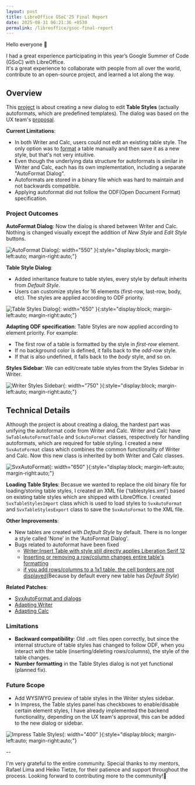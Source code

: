 ```yaml
---
layout: post
title: LibreOffice GSoC'25 Final Report
date: 2025-08-31 06:21:36 +0530
permalink: /libreoffice/gsoc-final-report
---
```


Hello everyone 👋

I had a great experience participating in this year’s Google Summer of Code (GSoC) with LibreOffice.  
It's a great experience to collaborate with people from all over the world, contribute to an open-source project, and learned a lot along the way.

## Overview
This [project](https://wiki.documentfoundation.org/Development/GSoC/Ideas#New_dialog_to_edit_Table_Styles) is about creating a new dialog to edit **Table Styles** (actually autoformats, which are predefined templates). The dialog was based on the UX team's [proposal](https://design.blog.documentfoundation.org/2015/12/13/style-your-tables/).

**Current Limitations**:
-  In both Writer and Calc, users could not edit an existing table style. The only option was to [format](https://books.libreoffice.org/en/WG76/WG7613-Tables.html#toc27) a table manually and then save it as a new style, but that's not very intuitive.
- Even though the underlying data structure for autoformats is similar in Writer and Calc, each has its own implementation, including a separate "AutoFormat Dialog".
- Autoformats are stored in a binary file which was hard to maintain and not backwards compatible.
- Applying autoformat did not follow the ODF(Open Document Format) specification.

### Project Outcomes
**AutoFormat Dialog**: Now the dialog is shared between Writer and Calc. Nothing is changed visually except the addition of *New Style* and *Edit Style* buttons.

![AutoFormat Dialog](/assets/autoformat_dlg.png){: width="550" }{:style="display:block; margin-left:auto; margin-right:auto;"}

**Table Style Dialog**:
- Added inheritance feature to table styles, every style by default inherits from *Default Style*.
- Users can customize styles for 16 elements (first-row, last-row, body, etc). The styles are applied according to ODF priority.

![Table Styles Dialog](/assets/table_styles_dlg.png){: width="650" }{:style="display:block; margin-left:auto; margin-right:auto;"}

**Adapting ODF specification**:
Table Styles are now applied according to element priority.
For example:
- The first row of a table is formatted by the style in *first-row* element.
- If no background color is defined, it falls back to the *odd-row* style.
- If that is also undefined, it falls back to the *body* style, and so on.

**Styles Sidebar**: We can edit/create table styles from the Styles Sidebar in Writer.

![Writer Styles Sidebar](/assets/sidebar.png){: width="750" }{:style="display:block; margin-left:auto; margin-right:auto;"}

## Technical Details
Although the project is about creating a dialog, the hardest part was unifying the autoformat code from Writer and Calc. Writer and Calc have `SwTableAutoFormatTable` and `ScAutoFormat` classes, respectively for handling autoformats, which are required for table styling. I created a new `SvxAutoFormat` class which combines the common functionality of Writer and Calc. Now this new class is inherited by both Writer and Calc classes.

![SvxAutoFormat](/assets/svxautoformat.png){: width="650" }{:style="display:block; margin-left:auto; margin-right:auto;"}

**Loading Table Styles**: Becasue we wanted to replace the old binary file for loading/storing table styles, I created an XML file ('tablestyles.xml') based on existing table styles which are shipped with LibreOffice. I created `SvxTableStylesImport` class which is used to load styles to `SvxAutoFormat` and `SvxTableStylesExport` class to save the `SvxAutoFormat` to the XML file.

**Other Improvements**:
- New tables are created with *Default Style* by default. There is no longer a style called 'None' in the 'AutoFormat Dialog'.
- Bugs related to autoformat have been fixed
  - [Writer:Insert Table with style still directly applies Liberation Serif 12](https://bugs.documentfoundation.org/show_bug.cgi?id=121023)
  - [Inserting or removing a row/column changes entire table's formatting](https://bugs.documentfoundation.org/show_bug.cgi?id=126008)
  - [if you add rows/columns to a 1x1 table, the cell borders are not displayed](https://bugs.documentfoundation.org/show_bug.cgi?id=166223)(Because by default every new table has *Default Style*)

**Related Patches**:
- [SvxAutoFormat and dialogs](https://gerrit.libreoffice.org/c/core/+/190024/)
- [Adapting Writer](https://gerrit.libreoffice.org/c/core/+/190024/10)
- [Adapting Calc](https://gerrit.libreoffice.org/c/core/+/190026)

### Limitations
- **Backward compatibility**: Old `.odt` files open correctly, but since the internal structure of table styles has changed to follow ODF, when you interact with the table (inserting/deleting rows/columns), the style of the table changes.
- **Number formatting** in the Table Styles dialog is not yet functional (planned fix).

### Future Scope
- Add WYSIWYG preview of table styles in the Writer styles sidebar.
- In Impress, the Table styles panel has checkboxes to enable/disable certain element styles, I have already implemented the backend functionality, depending on the UX team's approval, this can be added to the new dialog or sidebar.

![Impress Table Styles](/assets/impress_table_styles.png){: width="400" }{:style="display:block; margin-left:auto; margin-right:auto;"}

--

I'm very grateful to the entire community. Special thanks to my mentors, Rafael Lima and Heiko Tietze, for their patience and support throughout the process. Looking forward to contributing more to the community!🚀


